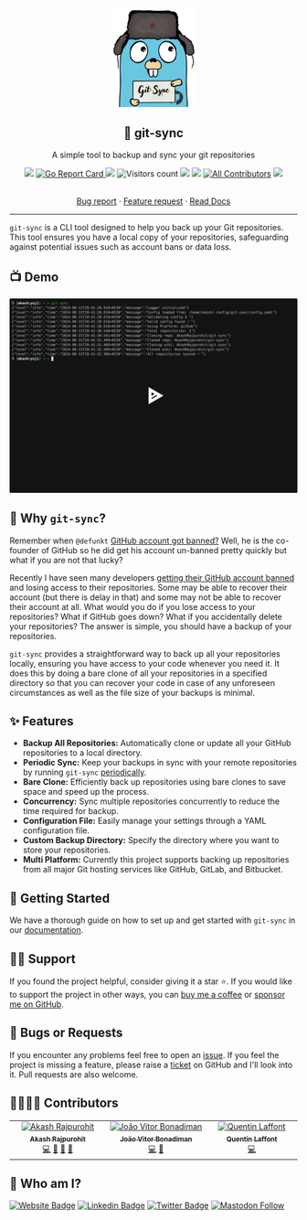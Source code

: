 <div align="center" width="100%">
  <img src="./assets/logo.png" alt="Git sync logo" width="150" />
</div>
<div align="center" width="100%">
    <h2>🔄 git-sync</h2>
    <p>A simple tool to backup and sync your git repositories</p>
    <a target="_blank" href="https://github.com/AkashRajpurohit/git-sync/actions"><img src="https://github.com/AkashRajpurohit/git-sync/actions/workflows/release.yml/badge.svg?event=push" /></a>
    <a href="https://goreportcard.com/report/github.com/AkashRajpurohit/git-sync"><img alt="Go Report Card" src="https://goreportcard.com/badge/github.com/AkashRajpurohit/git-sync">
    <a target="_blank" href="https://github.com/AkashRajpurohit/git-sync/releases"><img src="https://img.shields.io/github/downloads/AkashRajpurohit/git-sync/total" /></a>
    <img alt="Visitors count" src="https://visitor-badge.laobi.icu/badge?page_id=@akashrajpurohit~git-sync.visitor-badge&style=flat-square">
    <a target="_blank" href="https://github.com/AkashRajpurohit/git-sync/releases"><img src="https://img.shields.io/github/go-mod/go-version/AkashRajpurohit/git-sync?filename=go.mod" /></a>
    <a target="_blank" href="https://github.com/AkashRajpurohit/git-sync/releases"><img src="https://img.shields.io/github/v/release/AkashRajpurohit/git-sync?display_name=tag" /></a>
    <a href="#-contributors"><img alt="All Contributors" src="https://img.shields.io/github/all-contributors/AkashRajpurohit/git-sync?color=1f85bf"></a>
    <a target="_blank" href="https://github.com/AkashRajpurohit/git-sync"><img src="https://img.shields.io/github/stars/AkashRajpurohit/git-sync" /></a>
    <br />
    <br />
    <p align="center">
      <a href="https://github.com/AkashRajpurohit/git-sync/issues/new?template=bug_report.yml">Bug report</a>
      ·
      <a href="https://github.com/AkashRajpurohit/git-sync/issues/new?template=feature_request.yml">Feature request</a>
      ·
      <a href="https://github.com/AkashRajpurohit/git-sync/wiki">Read Docs</a>
    </p>
</div>
<hr />

`git-sync` is a CLI tool designed to help you back up your Git repositories. This tool ensures you have a local copy of your repositories, safeguarding against potential issues such as account bans or data loss.

## 📺 Demo

[![asciicast](./assets/asciinema.svg)](https://asciinema.org/a/674282)

## 🤔 Why `git-sync`?

Remember when `@defunkt` [GitHub account got banned?](https://twitter.com/defunkt/status/1754610843361362360) Well, he is the co-founder of GitHub so he did get his account un-banned pretty quickly but what if you are not that lucky?

Recently I have seen many developers [getting their GitHub account banned](https://www.reddit.com/r/github/search/?q=account+got+banned&sort=new) and losing access to their repositories. Some may be able to recover their account (but there is delay in that) and some may not be able to recover their account at all. What would you do if you lose access to your repositories? What if GitHub goes down? What if you accidentally delete your repositories? The answer is simple, you should have a backup of your repositories.

`git-sync` provides a straightforward way to back up all your repositories locally, ensuring you have access to your code whenever you need it. It does this by doing a bare clone of all your repositories in a specified directory so that you can recover your code in case of any unforeseen circumstances as well as the file size of your backups is minimal.

## ✨ Features

- **Backup All Repositories:** Automatically clone or update all your GitHub repositories to a local directory.
- **Periodic Sync:** Keep your backups in sync with your remote repositories by running `git-sync` [periodically](https://github.com/AkashRajpurohit/git-sync/wiki/Setup-Periodic-Backups).
- **Bare Clone:** Efficiently back up repositories using bare clones to save space and speed up the process.
- **Concurrency:** Sync multiple repositories concurrently to reduce the time required for backup.
- **Configuration File:** Easily manage your settings through a YAML configuration file.
- **Custom Backup Directory:** Specify the directory where you want to store your repositories.
- **Multi Platform:** Currently this project supports backing up repositories from all major Git hosting services like GitHub, GitLab, and Bitbucket.

## 🚀 Getting Started

We have a thorough guide on how to set up and get started with `git-sync` in our [documentation](https://github.com/AkashRajpurohit/git-sync/wiki).

## 🙏🏻 Support

If you found the project helpful, consider giving it a star ⭐️. If you would like to support the project in other ways, you can [buy me a coffee](https://ko-fi.com/akashrajpurohit) or [sponsor me on GitHub](https://github.com/sponsors/AkashRajpurohit).

## 🐛 Bugs or Requests

If you encounter any problems feel free to open an [issue](https://github.com/AkashRajpurohit/git-sync/issues/new?template=bug_report.yml). If you feel the project is missing a feature, please raise a [ticket](https://github.com/AkashRajpurohit/git-sync/issues/new?template=feature_request.yml) on GitHub and I'll look into it. Pull requests are also welcome.

## 🫱🏻‍🫲🏼 Contributors

<!-- ALL-CONTRIBUTORS-LIST:START - Do not remove or modify this section -->
<!-- prettier-ignore-start -->
<!-- markdownlint-disable -->
<table>
  <tbody>
    <tr>
      <td align="center" valign="top" width="14.28%"><a href="https://akashrajpurohit.com/?ref=git-sync"><img src="https://avatars.githubusercontent.com/u/30044630?v=4?s=100" width="100px;" alt="Akash Rajpurohit"/><br /><sub><b>Akash Rajpurohit</b></sub></a><br /><a href="#code-AkashRajpurohit" title="Code">💻</a> <a href="#ideas-AkashRajpurohit" title="Ideas, Planning, & Feedback">🤔</a> <a href="#review-AkashRajpurohit" title="Reviewed Pull Requests">👀</a> <a href="#doc-AkashRajpurohit" title="Documentation">📖</a></td>
      <td align="center" valign="top" width="14.28%"><a href="https://joao.bonadiman.dev"><img src="https://avatars.githubusercontent.com/u/18357636?v=4?s=100" width="100px;" alt="João Vitor Bonadiman"/><br /><sub><b>João Vitor Bonadiman</b></sub></a><br /><a href="#code-jbonadiman" title="Code">💻</a> <a href="#ideas-jbonadiman" title="Ideas, Planning, & Feedback">🤔</a></td>
      <td align="center" valign="top" width="14.28%"><a href="https://qlaffont.com"><img src="https://avatars.githubusercontent.com/u/10044790?v=4?s=100" width="100px;" alt="Quentin Laffont"/><br /><sub><b>Quentin Laffont</b></sub></a><br /><a href="#code-qlaffont" title="Code">💻</a></td>
    </tr>
  </tbody>
</table>

<!-- markdownlint-restore -->
<!-- prettier-ignore-end -->

<!-- ALL-CONTRIBUTORS-LIST:END -->

## 👀 Who am I?

[![Website Badge](https://img.shields.io/badge/-akashrajpurohit.com-3b5998?logo=google-chrome&logoColor=white)](https://akashrajpurohit.com/)
[![Linkedin Badge](https://img.shields.io/badge/-@AkashRajpurohit-0e76a8?logo=Linkedin&logoColor=white)](https://linkedin.com/in/AkashRajpurohit)
[![Twitter Badge](https://img.shields.io/twitter/follow/akashwhocodes)](https://twitter.com/AkashWhoCodes)
[![Mastodon Follow](https://img.shields.io/mastodon/follow/112372456922065040)](https://mastodon.social/@akashrajpurohit)
